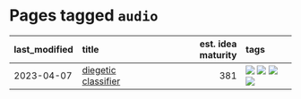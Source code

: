 # Pages tagged `audio`

|last_modified|title|est. idea maturity|tags
|:---|:---|---:|:---|
|2023-04-07|[diegetic classifier](../diegetic-classifier.md)|381|[![](https://img.shields.io/badge/tag-audio-35d2ce)](../tags/audio.md) [![](https://img.shields.io/badge/tag-classification-8e95e2)](../tags/classification.md) [![](https://img.shields.io/badge/tag-experimental-6013c8)](../tags/experimental.md) [![](https://img.shields.io/badge/tag-text2audio-be4650)](../tags/text2audio.md)|